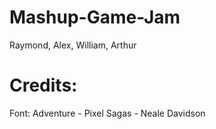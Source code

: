 # Mashup-Game-Jam
Raymond, Alex, William, Arthur

# Credits:
Font: Adventure - Pixel Sagas - Neale Davidson